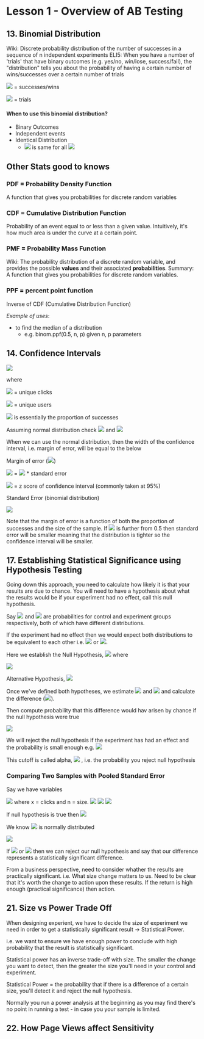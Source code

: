 # Lesson 1 - Overview of AB Testing 

## 13. Binomial Distribution

Wiki: Discrete probability distribution of the number of successes in a sequence of n independent experiments
ELI5: When you have a number of 'trials' that have binary outcomes (e.g. yes/no, win/lose, success/fail), the "distribution" tells you about the probability of having a certain number of wins/successes over a certain number of trials 

<img src = "https://latex.codecogs.com/svg.latex?{p}"> = successes/wins

<img src = "https://latex.codecogs.com/svg.latex?{n}"> = trials

#### When to use this binomial  distribution? 
- Binary Outcomes
- Independent events
- Identical Distribution
    - <img src = "https://latex.codecogs.com/svg.latex?{p}"> is same for all <img src = "https://latex.codecogs.com/svg.latex?{n}">



## Other Stats good to knows

### PDF = Probability Density Function
A function that gives you probabilities for discrete random variables 



### CDF = Cumulative Distribution Function

Probability of an event equal to or less than a given value.
Intuitively, it's how much area is under the curve at a certain point. 



### PMF = Probability Mass Function

Wiki: The probability distribution of a discrete random variable, and provides the possible **values** and their associated **probabilities**. 
Summary: A function that gives you probabilities for discrete random variables. 

### PPF = percent point function
Inverse of CDF (Cumulative Distribution Function)

*Example of uses*: 
- to find the median of a distribution 
    - e.g. binom.ppf(0.5, n, p) given n, p parameters



## 14. Confidence Intervals 

<img src = "https://latex.codecogs.com/svg.latex?\hat{p}=\frac{x}{n}">

where 

<img src = "https://latex.codecogs.com/svg.latex?{x}"> = unique clicks

<img src = "https://latex.codecogs.com/svg.latex?{N}"> = unique users 

<img src = "https://latex.codecogs.com/svg.latex?\hat{p}"> is essentially the proportion of successes

Assuming normal distribution 
check <img src = "https://latex.codecogs.com/svg.latex?{N}*\hat{p}>5">
and  <img src = "https://latex.codecogs.com/svg.latex?{N}*(1-\hat{p})>5">

When we can use the normal distribution, then the width of the confidence interval, i.e. margin of error, will be equal to the below

Margin of error (<img src = "https://latex.codecogs.com/svg.latex?{m}">)

<img src = "https://latex.codecogs.com/svg.latex?{m}"> = <img src = "https://latex.codecogs.com/svg.latex?{z}"> * standard error 

<img src = "https://latex.codecogs.com/svg.latex?{z}"> = z score of confidence interval (commonly taken at 95%)

Standard Error (binomial distribution)

<img src="https://latex.codecogs.com/svg.latex?\Large&space;{\sqrt{\frac{\hat{p}(1-\hat{p})}{n}}" />

Note that the margin of error is a function of both the proportion of successes and the size of the sample. If <img src = "https://latex.codecogs.com/svg.latex?\hat{p}"> is further from 0.5 then standard error will be smaller meaning that the distribution is tighter so the confidence interval will be smaller.



## 17. Establishing Statistical Significance using Hypothesis Testing
Going down this approach, you need to calculate how likely it is that your results are due to chance. You will need to have a hypothesis about what the results would be if your experiment had no effect, call this null hypothesis. 

Say <img src = "https://latex.codecogs.com/svg.latex?{p_{control}}"> and <img src = "https://latex.codecogs.com/svg.latex?{p_{experiment}}"> are probabilities for control and experiment groups respectively, both of which have different distributions. 

If the experiment had no effect then we would expect both distributions to be equivalent to each other i.e. <img src = "https://latex.codecogs.com/svg.latex?{p_{control}}={p_{experiment}}"> or <img src = "https://latex.codecogs.com/svg.latex?{p_{experiment}}-{p_{control}}=0">. 

Here we establish the Null Hypothesis, <img src = "https://latex.codecogs.com/svg.latex?{h_0}"> where

<img src = "https://latex.codecogs.com/svg.latex?{h_0}:{p_{experiment}}-{p_{control}}=0">

Alternative Hypothesis, <img src = "https://latex.codecogs.com/svg.latex?{h_a}:{p_{experiment}}-{p_{control}}\neq0"> 

Once we've defined both hypotheses, we estimate <img src = "https://latex.codecogs.com/svg.latex?{p_{control}}"> and <img src = "https://latex.codecogs.com/svg.latex?{p_{experiment}}"> and calculate the difference (<img src = "https://latex.codecogs.com/svg.latex?{p_{experiment}}-{p_{control}}">). 

Then compute probability that this difference would hav arisen by chance if the null hypothesis were true

<img src = "https://latex.codecogs.com/svg.latex?P({p_{experiment}}-{p_{control}}|{h_0})">

We will reject the null hypothesis if the experiment has had an effect and the probability is small enough e.g. <img src = "https://latex.codecogs.com/svg.latex?P<0.05"> 

This cutoff is called alpha, <img src = "https://latex.codecogs.com/svg.latex?\alpha"> , i.e. the probability you reject null hypothesis

### Comparing Two Samples with Pooled Standard Error
Say we have variables

<img src = "https://latex.codecogs.com/svg.latex?{x_{control}},{x_{experiment}},{n_{control}},{n_{experiment}}"> 
where x = clicks and n = size. 

<img src = "https://latex.codecogs.com/svg.latex?\hat{p}_{pool}=\frac{(x_{control}+x_{experiment})}{(n_{control}+n_{experiment})}">
 

<img src = "https://latex.codecogs.com/svg.latex?SE_{pool}=\sqrt{\hat{p}_{pool} * (1-\hat{p}_{pool}) *(\frac{1}{n_{control}}+\frac{1}{n_{experiment}})}">

<img src = "https://latex.codecogs.com/svg.latex?\hat{d}=\hat{p}_{experiment}-\hat{p}_{control}">

If null hypothesis is true then 
<img src = "https://latex.codecogs.com/svg.latex?h_0:\hat{d}=0">

We know <img src = "https://latex.codecogs.com/svg.latex?\hat{d}"> is normally distributed

<img src = "https://latex.codecogs.com/svg.latex?\hat{d}\sim N(0,SE_{pool})">

If <img src = "https://latex.codecogs.com/svg.latex?\hat{d}>1.96*SE_{pool}"> or <img src = "https://latex.codecogs.com/svg.latex?\hat{d}<-1.96*SE_{pool}">   then we can reject our null hypothesis and say that our difference represents a statistically significant difference. 

From a business perspective, need to consider whather the results are practically significant. i.e. What size change matters to us. Need to be clear that it's worth the change to action upon these results. If the return is high enough (practical significance) then action. 


## 21. Size vs Power Trade Off
When designing experient, we have to decide the size of experiment we need in order to get a statistically significant result -> Statistical Power. 

i.e. we want to ensure we have enough power to conclude with high probability that the result is statistically significant.

Statistical power has an inverse trade-off with size. The smaller the change you want to detect, then the greater the size you'll need in your control and experiment. 

Statistical Power = the probability that if there is a difference of a certain size, you'll detect it and reject the null hypothesis. 

Normally you run a power analysis at the beginning as you may find there's no point in running a test - in case you your sample is limited. 

## 22. How Page Views affect Sensitivity


